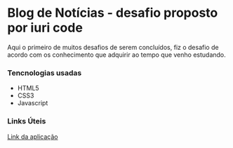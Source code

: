 # Blog de Notícias - desafio proposto por iuri code

Aqui o primeiro de muitos desafios de serem concluídos, fiz o desafio de acordo com os conhecimento que adquirir ao tempo que venho estudando. 

### Tencnologias usadas 

- HTML5
- CSS3
- Javascript

### Links Úteis

[Link da aplicação](https://wellyngtonsouza.github.io/pagina-de-noticias/)